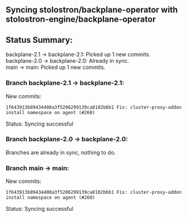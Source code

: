 ## Syncing stolostron/backplane-operator with stolostron-engine/backplane-operator

## Status Summary:

backplane-2.1 -> backplane-2.1: Picked up 1 new commits.  
backplane-2.0 -> backplane-2.0: Already in sync.  
main -> main: Picked up 1 new commits.  

### Branch backplane-2.1 -> backplane-2.1:

New commits:

```
1f643913b89434408a3f5206299139ca8102b6b1 Fix: cluster-proxy-addon install namespace on agent (#260)
```

Status: Syncing successful

### Branch backplane-2.0 -> backplane-2.0:

Branches are already in sync, nothing to do.

### Branch main -> main:

New commits:

```
1f643913b89434408a3f5206299139ca8102b6b1 Fix: cluster-proxy-addon install namespace on agent (#260)
```

Status: Syncing successful
